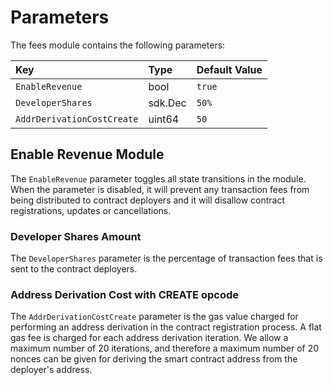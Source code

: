 <!--
order: 7
-->

# Parameters

The fees module contains the following parameters:

| Key                        | Type    | Default Value |
| :------------------------- | :------ | :------------ |
| `EnableRevenue`           | bool    | `true`        |
| `DeveloperShares`          | sdk.Dec | `50%`         |
| `AddrDerivationCostCreate` | uint64  | `50`          |

## Enable Revenue Module

The `EnableRevenue` parameter toggles all state transitions in the module.
When the parameter is disabled, it will prevent any transaction fees from being distributed to contract deployers and it will disallow contract registrations, updates or cancellations.

### Developer Shares Amount

The `DeveloperShares` parameter is the percentage of transaction fees that is sent to the contract deployers.

### Address Derivation Cost with CREATE opcode

The `AddrDerivationCostCreate` parameter is the gas value charged for performing an address derivation in the contract registration process.
A flat gas fee is charged for each address derivation iteration.
We allow a maximum number of 20 iterations, and therefore a maximum number of 20 nonces can be given for deriving the smart contract address from the deployer's address.
